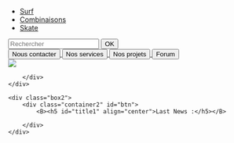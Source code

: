 <!DOCTYPE html>
<html lang="en">
<head>
    <meta charset="UTF-8">
    <meta name="viewport" content="width=device-width, initial-scale=1.0">
    <link rel="stylesheet" href="style.css">
    <title>Projet</title>
</head>
<body>
    <div class="box">
        <div class="container1">
            <div class="shop">
                <ul id="navigation">
                    <li id="subsurf">
                        <a href="">Surf</a>
                    </li>
                    <li id="subcomb">
                        <a href="">Combinaisons</a>
                    </li>
                    <li id="subskate">
                        <a href="">Skate</a>
                    </li>
            </div>
            <div class="btnchiant">
                <!-- <h1 class="logo">Le Journal</h1>-->
                <input type="text" placeholder="Rechercher" id="labelandinput">
                <button type="button" id="OK">OK</button>
            </div>
            <div id="btnheader">
                <a href="mailto:owenulvs@gmail.com">
                    <button id="contacter">Nous contacter</button>
                </a>
                <a href="services.html">
                    <button id="services">Nos services</button>
                </a>
                <a href="projets.html">
                    <button id="projets">Nos projets</button>
                </a>
                <a href="forum.html">
                    <button id="forum">Forum</button>
                </a>
            </div>
            <div class="btncon">
                <a href="connexion.html">
                   <!-- <button id="connexion">Connexion</button>-->
                    <img src="useprofile.svg" id="profilepic">
                </a>
            </div>
            
        </div>
    </div>

    <div class="box2">
        <div class="container2" id="btn">
            <B><h5 id="title1" align="center">Last News :</h5></B>
            
        </div>
    </div>
</body>

</html>


